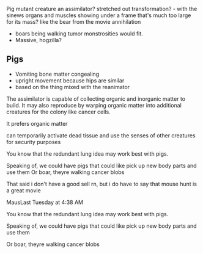 Pig mutant creature
	an assimilator?
		stretched out transformation? - with the sinews organs and muscles showing under a frame that's much too large for its mass?
		like the bear from the movie annihilation

* boars being walking tumor monstrosities would fit.
* Massive, hogzilla?
## Pigs
* Vomiting bone matter congealing
* upright movement because hips are similar
* based on the thing mixed with the reanimator

The assimilator is capable of collecting organic and inorganic matter to build. It may also reproduce by warping organic matter into additional creatures for the colony like cancer cells.

It prefers organic matter

can temporarily activate dead tissue and use the senses of other creatures for security purposes

You know that the redundant lung idea may work best with pigs.

Speaking of, we could have pigs that could like pick up new body parts and use them
Or boar, theyre walking cancer blobs

That said i don't have a good sell rn, but i do have to say that mouse hunt is a great movie
  

MausLast Tuesday at 4:38 AM

You know that the redundant lung idea may work best with pigs.

  

Speaking of, we could have pigs that could like pick up new body parts and use them

Or boar, theyre walking cancer blobs
